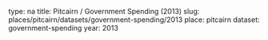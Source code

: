 type: na
title: Pitcairn / Government Spending (2013)
slug: places/pitcairn/datasets/government-spending/2013
place: pitcairn
dataset: government-spending
year: 2013
